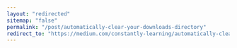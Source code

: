 ```yaml
---
layout: "redirected"
sitemap: "false"
permalink: "/post/automatically-clear-your-downloads-directory"
redirect_to: "https://medium.com/constantly-learning/automatically-clear-your-downloads-directory-11e1d5723f7b"
---
```

